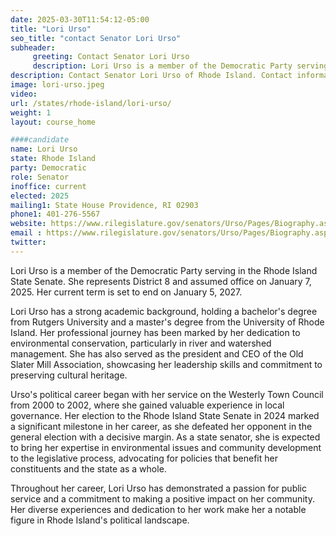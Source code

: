 ```yaml
---
date: 2025-03-30T11:54:12-05:00
title: "Lori Urso"
seo_title: "contact Senator Lori Urso"
subheader:
     greeting: Contact Senator Lori Urso
     description: Lori Urso is a member of the Democratic Party serving in the Rhode Island State Senate. She represents District 8 and assumed office on January 7, 2025. Her current term is set to end on January 5, 2027.
description: Contact Senator Lori Urso of Rhode Island. Contact information for Lori Urso includes email address, phone number, and mailing address.
image: lori-urso.jpeg
video:
url: /states/rhode-island/lori-urso/
weight: 1
layout: course_home

####candidate
name: Lori Urso
state: Rhode Island
party: Democratic
role: Senator
inoffice: current
elected: 2025
mailing1: State House Providence, RI 02903
phone1: 401-276-5567
website: https://www.rilegislature.gov/senators/Urso/Pages/Biography.aspx/
email : https://www.rilegislature.gov/senators/Urso/Pages/Biography.aspx/
twitter: 
---
```

Lori Urso is a member of the Democratic Party serving in the Rhode Island State Senate. She represents District 8 and assumed office on January 7, 2025. Her current term is set to end on January 5, 2027.

Lori Urso has a strong academic background, holding a bachelor's degree from Rutgers University and a master's degree from the University of Rhode Island. Her professional journey has been marked by her dedication to environmental conservation, particularly in river and watershed management. She has also served as the president and CEO of the Old Slater Mill Association, showcasing her leadership skills and commitment to preserving cultural heritage.

Urso's political career began with her service on the Westerly Town Council from 2000 to 2002, where she gained valuable experience in local governance. Her election to the Rhode Island State Senate in 2024 marked a significant milestone in her career, as she defeated her opponent in the general election with a decisive margin. As a state senator, she is expected to bring her expertise in environmental issues and community development to the legislative process, advocating for policies that benefit her constituents and the state as a whole.

Throughout her career, Lori Urso has demonstrated a passion for public service and a commitment to making a positive impact on her community. Her diverse experiences and dedication to her work make her a notable figure in Rhode Island's political landscape.
